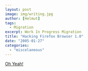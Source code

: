 ```yaml
---
layout: post
image: img/writing.jpg
author: [Helmut]
tags:
  - Migration
excerpt: Work In Progress Migration
title: "Hacking Firefox Browser 1.0"
date: "2005-01-27"
categories: 
  - "miscelaneous"
---
```


[Oh Yeah!](http://www.i-hacked.com/Computer-Components/Software-Internet/Firefox-Browser-Hacking.html)
